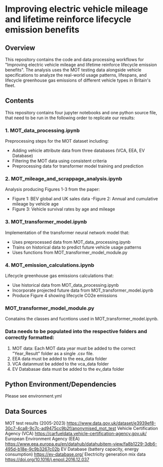 
# Improving electric vehicle mileage and lifetime reinforce lifecycle emission benefits 
## Overview

This repository contains the code and data processing workflows for "Improving electric vehicle mileage and lifetime reinforce lifecycle emission benefits". The analysis uses the MOT testing data alongside vehicle specifications to analyze the real-world usage patterns, lifespans, and lifecycle greenhouse gas emissions of different vehicle types in Britain's fleet.

## Contents
This repository contains four jupyter notebooks and one python source file, that need to be run in the following order to replicate our results:

### 1. MOT_data_processing.ipynb
Preprocessing steps for the MOT dataset including:
- Adding vehicle attribute data from three databases (VCA, EEA, EV Database)
- Filtering the MOT data using consistent criteria
- Preprocessing data for transformer model training and prediction

### 2. MOT_mileage_and_scrappage_analysis.ipynb
Analysis producing Figures 1-3 from the paper:
- Figure 1: BEV global and UK sales data
-Figure 2: Annual and cumulative mileage by vehicle age
- Figure 3: Vehicle survival rates by age and mileage

### 3. MOT_transformer_model.ipynb
Implementation of the transformer neural network model that:
- Uses preprocessed data from MOT_data_processing.ipynb
- Trains on historical data to predict future vehicle usage patterns
- Uses functions from MOT_transformer_model_module.py

### 4. MOT_emission_calculations.ipynb
Lifecycle greenhouse gas emissions calculations that:
- Use historical data from MOT_data_processing.ipynb
- Incorporate projected future data from MOT_transformer_model.ipynb
- Produce Figure 4 showing lifecycle CO2e emissions

### MOT_transformer_model_module.py
Conatains the classes and fucntions used in MOT_transformer_model.ipynb. 

### Data needs to be populated into the respective folders and correctly formatted:
1. MOT data: Each MOT data year must be added to the correct "Year_Result" folder as a single .csv file. 
2. EEA data must be added to the eea_data folder
3. VCA datanmust be added to the vca_data folder
4. EV Databasae data must be added to the ev_data folder

## Python Environment/Dependencies

Please see environment.yml

## Data Sources
MOT test results (2005-2023) https://www.data.gov.uk/dataset/e3939ef8-30c7-4ca8-9c7c-ad9475cc9b2f/anonymised_mot_test
Vehicle Certification Agency (VCA) https://carfueldata.vehicle-certification-agency.gov.uk/
European Environment Agency (EEA) https://www.eea.europa.eu/en/datahub/datahubitem-view/fa8b1229-3db6-495d-b18e-9c9b3267c02b
EV Database  (battery capacity, energy consumption) https://ev-database.org/
Electricity generation mix data https://doi.org/10.1016/j.enpol.2016.12.037
